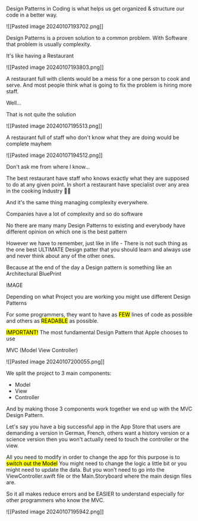 Design Patterns in Coding is what helps us get organized & structure our code in a better way.

![[Pasted image 20240107193702.png]]


Design Patterns is a proven solution to a common problem.
With Software that problem is usually complexity.


It's like having a Restaurant

![[Pasted image 20240107193803.png]]


A restaurant full with clients would be a mess for a one person to cook and serve.
And most people think what is going to fix the problem is hiring more staff.

Well...

That is not quite the solution

![[Pasted image 20240107195513.png]]


A restaurant full of staff who don't know what they are doing would be complete mayhem

![[Pasted image 20240107194512.png]]


Don't ask me from where I know...

The best restaurant have staff who knows exactly what they are supposed to do at any given point. 
In short a restaurant have specialist over any area in the cooking Industry 🧑‍🍳 

And it's the same thing managing complexity everywhere.

Companies have a lot of complexity and so do software

No there are many many Design Patterns to existing and everybody have different opinion on which one is the best pattern 

However we have to remember, just like in life - There is not such thing as the one best ULTIMATE Design patter that you should learn and always use and never think about any of the other ones.

Because at the end of the day a Design pattern is something like an Architectural BluePrint

IMAGE

Depending on what Project you are working you might use different Design Patterns 


For some programmers, they want to have as <mark class="hltr-red">FEW</mark> lines of code as possible and others as <mark class="hltr-yellow">READABLE</mark> as possible.


<mark class="hltr-red">IMPORTANT!</mark>
The most fundamental Design Pattern that Apple chooses to use

MVC (Model View Controller)


![[Pasted image 20240107200055.png]]

We split the project to 3 main components:
- Model
- View
- Controller

And by making those 3 components work together we end up with the MVC Design Pattern.


Let's say you have a big successful app in the App Store that users are demanding a version in German, French, others want a history version or a science version then you won't actually need to touch the controller or the view.

All you need to modify in order to change the app for this purpose is to <mark class="hltr-red">switch out the Model</mark>
You might need to change the logic a little bit or you might need to update the data. 
But you won't need to go into the ViewController.swift file or the Main.Storyboard where the main design files are.


So it all makes reduce errors and be EASIER to understand especially for other programmers who know the MVC.

![[Pasted image 20240107195942.png]]



